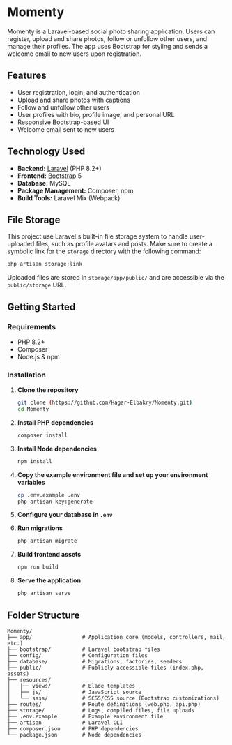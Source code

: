 # Momenty

Momenty is a Laravel-based social photo sharing application. Users can register, upload and share photos, follow or unfollow other users, and manage their profiles. The app uses Bootstrap for styling and sends a welcome email to new users upon registration.

## Features

- User registration, login, and authentication
- Upload and share photos with captions
- Follow and unfollow other users
- User profiles with bio, profile image, and personal URL
- Responsive Bootstrap-based UI
- Welcome email sent to new users

## Technology Used

- **Backend:** [Laravel](https://laravel.com/) (PHP 8.2+)
- **Frontend:** [Bootstrap](https://getbootstrap.com/) 5
- **Database:** MySQL
- **Package Management:** Composer, npm
- **Build Tools:** Laravel Mix (Webpack)

## File Storage

This project use Laravel's built-in file storage system to handle user-uploaded files, such as profile avatars and posts.
Make sure to create a symbolic link for the `storage` directory with the following command:

```sh
php artisan storage:link
```

Uploaded files are stored in `storage/app/public/` and are accessible via the `public/storage` URL.

## Getting Started

### Requirements

- PHP 8.2+
- Composer
- Node.js & npm

### Installation

1. **Clone the repository**
   ```sh
   git clone (https://github.com/Hagar-Elbakry/Momenty.git)
   cd Momenty
   ```

2. **Install PHP dependencies**
   ```sh
   composer install
   ```

3. **Install Node dependencies**
   ```sh
   npm install
   ```

4. **Copy the example environment file and set up your environment variables**
   ```sh
   cp .env.example .env
   php artisan key:generate
   ```

5. **Configure your database in `.env`**

6. **Run migrations**
   ```sh
   php artisan migrate
   ```

7. **Build frontend assets**
   ```sh
   npm run build
   ```

8. **Serve the application**
   ```sh
   php artisan serve
   ```
   
## Folder Structure

```
Momenty/
├── app/                # Application core (models, controllers, mail, etc.)
├── bootstrap/          # Laravel bootstrap files
├── config/             # Configuration files
├── database/           # Migrations, factories, seeders
├── public/             # Publicly accessible files (index.php, assets)
├── resources/
│   ├── views/          # Blade templates
│   ├── js/             # JavaScript source
│   └── sass/           # SCSS/CSS source (Bootstrap customizations)
├── routes/             # Route definitions (web.php, api.php)
├── storage/            # Logs, compiled files, file uploads
├── .env.example        # Example environment file
├── artisan             # Laravel CLI
├── composer.json       # PHP dependencies
└── package.json        # Node dependencies
```
